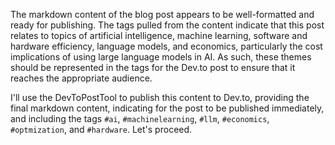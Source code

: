The markdown content of the blog post appears to be well-formatted and ready for publishing. The tags pulled from the content indicate that this post relates to topics of artificial intelligence, machine learning, software and hardware efficiency, language models, and economics, particularly the cost implications of using large language models in AI. As such, these themes should be represented in the tags for the Dev.to post to ensure that it reaches the appropriate audience. 

I'll use the DevToPostTool to publish this content to Dev.to, providing the final markdown content, indicating for the post to be published immediately, and including the tags `#ai`, `#machinelearning`, `#llm`, `#economics`, `#optmization`, and `#hardware`. Let's proceed.